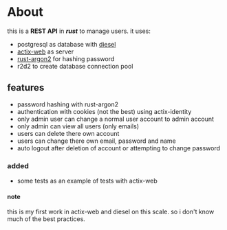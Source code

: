 # About

this is a **REST API** in **_rust_** to manage users.
it uses:

- postgresql as database with [diesel](https://diesel.rs)
- [actix-web](https://actix.rs/) as server
- [rust-argon2](https://crates.io/crates/rust-argon2) for hashing password
- r2d2 to create database connection pool

## features

- password hashing with rust-argon2
- authentication with cookies (not the best) using actix-identity
- only admin user can change a normal user account to admin account
- only admin can view all users (only emails)
- users can delete there own account
- users can change there own email, password and name
- auto logout after deletion of account or attempting to change password

### added

- some tests as an example of tests with actix-web

#### note

this is my first work in actix-web and diesel on this scale.
so i don't know much of the best practices.
